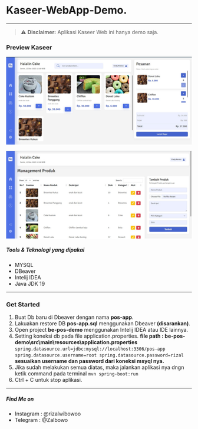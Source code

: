# Kaseer-WebApp-Demo.
<hr>

> :warning: **Disclaimer:** Aplikasi Kaseer Web ini hanya demo saja.

### Preview Kaseer

![Kasir Page](./cover-image.jpg "Kasir Page")

![Management Produk](./cover-image2.jpg "Management Produk")

##### Tools & Teknologi yang dipakai
- MYSQL
- DBeaver
- Intelij IDEA
- Java JDK 19

<hr>

### Get Started
1. Buat Db baru di Dbeaver dengan nama <b>pos-app</b>.
2. Lakuakan restore DB <b>pos-app.sql</b> menggunakan Dbeaver <strong>(disarankan)</strong>.
3. Open project <b>be-pos-demo</b> menggunakan Intelij IDEA atau IDE lainnya.
4. Setting koneksi db pada file application.properties. <b>file path : be-pos-demo\src\main\resources\application.properties</b>
  `spring.datasource.url=jdbc:mysql://localhost:3306/pos-app
spring.datasource.username=root
spring.datasource.password=rizal`
  <b>sesuaikan username dan password dari koneksi msyql nya.</b>
5. Jika sudah melakukan semua diatas, maka jalankan aplikasi nya dngn ketik command pada terminal `mvn spring-boot:run`
6. Ctrl + C untuk stop aplikasi.

<hr>

##### Find Me on
- Instagram : @rizalwibowoo
- Telegram : @Zalbowo


